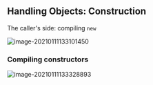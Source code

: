 ## Handling Objects: Construction



The caller's side: compiling `new`

![image-20210111133101450](https://loyioblog.oss-cn-beijing.aliyuncs.com/LoyioBlog/202101/0111OkFLhF.png)



### Compiling constructors

![image-20210111133328893](https://loyioblog.oss-cn-beijing.aliyuncs.com/LoyioBlog/202101/0111TzF3O4.png)


